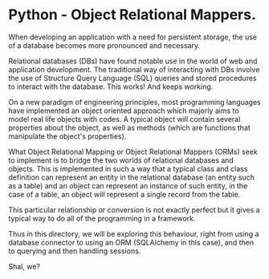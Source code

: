 # Python - Object Relational Mappers.

When developing an application with a need for persistent
storage, the use of a database becomes more pronounced and necessary.

Relational databases (DBs) have found notable use in the world of web
and application development. The traditional way of interacting with
DBs involve the use of Structure Query Language (SQL) queries and stored procedures
to interact with the database. This works! And keeps working.

On a new paradigm of engineering principles, most programming languages
have implemented an object oriented approach which majorly aims to model real life
objects with codes. A typical object will contain several properties about the object,
as well as methods (which are functions that manipulate the object's properties).

What Object Relational Mapping or Object Relational Mappers (ORMs) seek to implement
is to bridge the two worlds of relational databases and objects.
This is implemented in such a way that a typical class and class definition can represent
an entity in the relational database (an entity such as a table) and an object can represent
an instance of such entity, in the case of a table, an object will represent a single record
from the table.

This particular relationship or conversion is not exactly perfect but it gives a typical
way to do all of the programming in a framework.


Thus in this directory, we will be exploring this behaviour, right from using a database 
connector to using an ORM (SQLAlchemy in this case), and then to querying and then handling sessions.

Shal, we?
